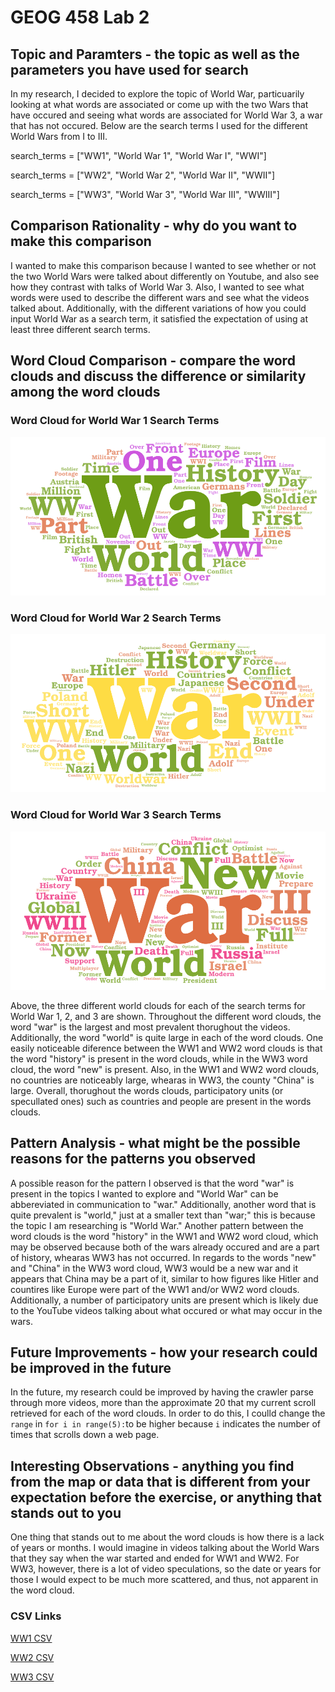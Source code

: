# GEOG 458 Lab 2

## Topic and Paramters - the topic as well as the parameters you have used for search

In my research, I decided to explore the topic of World War, particuarily looking at what words are associated or come up with the two Wars that have occured and seeing what words are associated for World War 3, a war that has not occured. Below are the search terms I used for the different World Wars from I to III.

search_terms = ["WW1", "World War 1", "World War I", "WWI"]

search_terms = ["WW2", "World War 2", "World War II", "WWII"]

search_terms = ["WW3", "World War 3", "World War III", "WWIII"]

## Comparison Rationality - why do you want to make this comparison

I wanted to make this comparison because I wanted to see whether or not the two World Wars were talked about differently on Youtube, and also see how they contrast with talks of World War 3. Also, I wanted to see what words were used to describe the different wars and see what the videos talked about. Additionally, with the different variations of how you could input World War as a search term, it satisfied the expectation of using at least three different search terms.

## Word Cloud Comparison - compare the word clouds and discuss the difference or similarity among the word clouds
### Word Cloud for World War 1 Search Terms
![word cloud for World War 1 search terms](img/WW1.png)

### Word Cloud for World War 2 Search Terms
![word cloud for World War 2 search terms](img/WW2.png)

### Word Cloud for World War 3 Search Terms
![word cloud for World War 3 search terms](img/WW3.png)

Above, the three different world clouds for each of the search terms for World War 1, 2, and 3 are shown. Throughout the different word clouds, the word "war" is the largest and most prevalent thorughout the videos. Additionally, the word "world" is quite large in each of the word clouds. One easily noticeable diference between the WW1 and WW2 word clouds is that the word "history" is present in the word clouds, while in the WW3 word cloud, the word "new" is present. Also, in the WW1 and WW2 word clouds, no countries are noticeably large, whearas in WW3, the county "China" is large. Overall, thorughout the words clouds, participatory units (or specullated ones) such as countries and people are present in the words clouds.

## Pattern Analysis - what might be the possible reasons for the patterns you observed

A possible reason for the pattern I observed is that the word "war" is present in the topics I wanted to explore and "World War" can be abbereviated in communication to "war." Additionally, another word that is quite prevalent is "world," just at a smaller text than "war;" this is because the topic I am researching is "World War." Another pattern between the word clouds is the word "history" in the WW1 and WW2 word cloud, which may be observed because both of the wars already occured and are a part of history, whearas WW3 has not occurred. In regards to the words "new" and "China" in the WW3 word cloud, WW3 would be a new war and it appears that China may be a part of it, similar to how figures like Hitler and countires like Europe were part of the WW1 and/or WW2 word clouds. Additionally, a number of participatory units are present which is likely due to the YouTube videos talking about what occured or what may occur in the wars. 

## Future Improvements - how your research could be improved in the future

In the future, my research could be improved by having the crawler parse through more videos, more than the approximate 20 that my current scroll retrieved for each of the word clouds. In order to do this, I coulld change the `range` in `for i in range(5):`to be higher because `i` indicates the number of times that scrolls down a web page.

## Interesting Observations - anything you find from the map or data that is different from your expectation before the exercise, or anything that stands out to you

One thing that stands out to me about the word clouds is how there is a lack of years or months. I would imagine in videos talking about the World Wars that they say when the war started and ended for WW1 and WW2. For WW3, however, there is a lot of video speculations, so the date or years for those I would expect to be much more scattered, and thus, not apparent in the word cloud.

### CSV Links
[WW1 CSV](https://drive.google.com/file/d/11HunQI6eQzl6kQ13ClFy45ks0UqWBte0/view?usp=sharing)

[WW2 CSV](https://drive.google.com/file/d/1-1tdCMsc0yy-0XgM0dXvhntvyWpjZgDv/view?usp=sharing)

[WW3 CSV](https://drive.google.com/file/d/1nkv84FC_oOLwbintBt-mfhNKZRmhPei3/view?usp=sharing)
